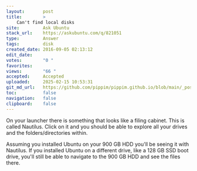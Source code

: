 ```yaml
---
layout:       post
title:        >
    Can't find local disks
site:         Ask Ubuntu
stack_url:    https://askubuntu.com/q/821051
type:         Answer
tags:         disk
created_date: 2016-09-05 02:13:12
edit_date:    
votes:        "0 "
favorites:    
views:        "66 "
accepted:     Accepted
uploaded:     2025-02-15 10:53:31
git_md_url:   https://github.com/pippim/pippim.github.io/blob/main/_posts/2016/2016-09-05-Can_t-find-local-disks.md
toc:          false
navigation:   false
clipboard:    false
---
```


On your launcher there is something that looks like a filing cabinet. This is called Nautilus. Click on it and you should be able to explore all your drives and the folders/directories within.

Assuming you installed Ubuntu on your 900 GB HDD you'll be seeing it with Nautilus. If you installed Ubuntu on a different drive, like a 128 GB SSD boot drive, you'll still be able to navigate to the 900 GB HDD and see the files there.
